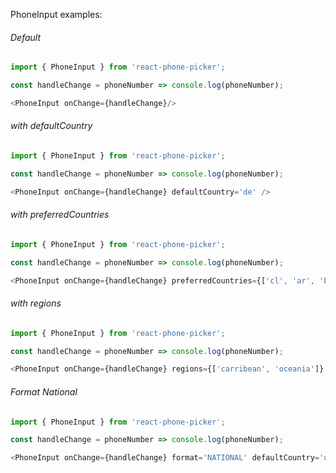 PhoneInput examples:

###### Default
```js
import { PhoneInput } from 'react-phone-picker';

const handleChange = phoneNumber => console.log(phoneNumber);

<PhoneInput onChange={handleChange}/>
```

###### with defaultCountry
```js
import { PhoneInput } from 'react-phone-picker';

const handleChange = phoneNumber => console.log(phoneNumber);

<PhoneInput onChange={handleChange} defaultCountry='de' />
```


###### with preferredCountries
```js
import { PhoneInput } from 'react-phone-picker';

const handleChange = phoneNumber => console.log(phoneNumber);

<PhoneInput onChange={handleChange} preferredCountries={['cl', 'ar', 'br', 'co']} />
```


###### with regions
```js
import { PhoneInput } from 'react-phone-picker';

const handleChange = phoneNumber => console.log(phoneNumber);

<PhoneInput onChange={handleChange} regions={['carribean', 'oceania']} />
```

###### Format National
```js
import { PhoneInput } from 'react-phone-picker';

const handleChange = phoneNumber => console.log(phoneNumber);

<PhoneInput onChange={handleChange} format='NATIONAL' defaultCountry='us' placeholder='(234) 567-8952' />
```


